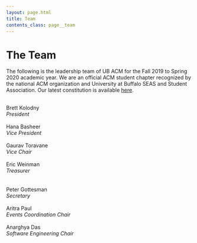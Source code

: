 ```yaml
---
layout: page.html
title: Team
contents_class: page__team
---
```


# The Team

The following is the leadership team of UB ACM for the Fall 2019 to Spring 2020 academic year. We are an official ACM student chapter recognized by the national ACM organization and University at Buffalo SEAS and Student Association. Our latest constitution is available [here](/constitution).

<div class="row">
  <div class="col m3">
    <div class="team_member">
      <img class="profile" src="/assets/placeholder.jpg" />
      <div class="name">Brett Kolodny</div>
      <div class="description">
        <i>President</i>
      </div>
    </div>
  </div>
  <div class="col m3">
    <div class="team_member">
      <img class="profile" src="/assets/placeholder.jpg" />
      <div class="name">Hana Basheer</div>
      <div class="description">
        <i>Vice President</i>
        <!-- <br />
        Computer Science B.S., Mathematics Minor 2021 -->
      </div>
    </div>
  </div>
  <div class="col m3">
    <div class="team_member">
      <img class="profile" src="/assets/placeholder.jpg" />
      <div class="name">Gaurav Toravane</div>
      <div class="description">
        <i>Vice Chair</i>
      </div>
    </div>
  </div>
  <div class="col m3">
    <div class="team_member">
      <img class="profile" src="/assets/placeholder.jpg" />
      <div class="name">Eric Weinman</div>
      <div class="description">
        <i>Treasurer</i>
        <!-- <br />
        Computer Engineering B.S., Mathematics-Economics B.A., Political Science Minor 2021<br />
        [LinkedIn](https://www.linkedin.com/in/eric-weinman/) -->
      </div>
    </div>
  </div>
</div>
<br />
<div class="row">
  <div class="col m3">
    <div class="team_member">
      <img class="profile" src="/assets/placeholder.jpg" />
      <div class="name">Peter Gottesman</div>
      <div class="description">
        <i>Secretary</i>
        <!-- <br />
        Computer Engineering B.S. 2021<br />
        [GitHub](https://github.com/PeterGottesman) -->
      </div>
    </div>
  </div>
  <div class="col m3">
    <div class="team_member">
      <img class="profile" src="/assets/placeholder.jpg" />
      <div class="name">Aritra Paul</div>
      <div class="description">
        <i>Events Coordination Chair</i>
      </div>
    </div>
  </div>
  <div class="col m3">
    <div class="team_member">
      <img class="profile" src="/assets/placeholder.jpg" />
      <div class="name">Anarghya Das</div>
      <div class="description">
        <i>Software Engineering Chair</i>
      </div>
    </div>
  </div>
</div>

